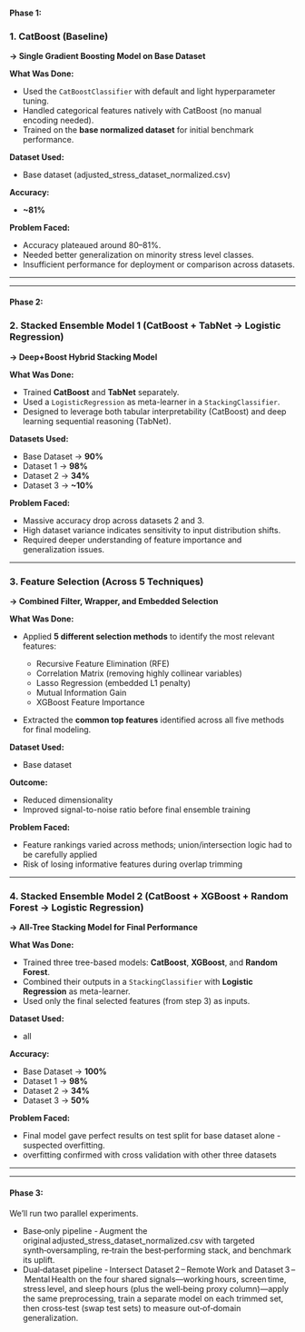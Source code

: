 #### Phase 1:

### 1. CatBoost (Baseline)

**→ Single Gradient Boosting Model on Base Dataset**

**What Was Done:**

* Used the `CatBoostClassifier` with default and light hyperparameter tuning.
* Handled categorical features natively with CatBoost (no manual encoding needed).
* Trained on the **base normalized dataset** for initial benchmark performance.

**Dataset Used:**

* Base dataset (adjusted\_stress\_dataset\_normalized.csv)

**Accuracy:**

* **\~81%**

**Problem Faced:**

* Accuracy plateaued around 80–81%.
* Needed better generalization on minority stress level classes.
* Insufficient performance for deployment or comparison across datasets.
---
---
#### Phase 2:

### 2. Stacked Ensemble Model 1 (CatBoost + TabNet → Logistic Regression)

**→ Deep+Boost Hybrid Stacking Model**

**What Was Done:**

* Trained **CatBoost** and **TabNet** separately.
* Used a `LogisticRegression` as meta-learner in a `StackingClassifier`.
* Designed to leverage both tabular interpretability (CatBoost) and deep learning sequential reasoning (TabNet).

**Datasets Used:**

* Base Dataset → **90%**
* Dataset 1 → **98%**
* Dataset 2 → **34%**
* Dataset 3 → **\~10%**

**Problem Faced:**

* Massive accuracy drop across datasets 2 and 3.
* High dataset variance indicates sensitivity to input distribution shifts.
* Required deeper understanding of feature importance and generalization issues.

---

### 3. Feature Selection (Across 5 Techniques)

**→ Combined Filter, Wrapper, and Embedded Selection**

**What Was Done:**

* Applied **5 different selection methods** to identify the most relevant features:

  * Recursive Feature Elimination (RFE)
  * Correlation Matrix (removing highly collinear variables)
  * Lasso Regression (embedded L1 penalty)
  * Mutual Information Gain
  * XGBoost Feature Importance
* Extracted the **common top features** identified across all five methods for final modeling.

**Dataset Used:**

* Base dataset

**Outcome:**

* Reduced dimensionality
* Improved signal-to-noise ratio before final ensemble training

**Problem Faced:**

* Feature rankings varied across methods; union/intersection logic had to be carefully applied
* Risk of losing informative features during overlap trimming

---

### 4. Stacked Ensemble Model 2 (CatBoost + XGBoost + Random Forest → Logistic Regression)

**→ All-Tree Stacking Model for Final Performance**

**What Was Done:**

* Trained three tree-based models: **CatBoost**, **XGBoost**, and **Random Forest**.
* Combined their outputs in a `StackingClassifier` with **Logistic Regression** as meta-learner.
* Used only the final selected features (from step 3) as inputs.

**Dataset Used:**

* all

**Accuracy:**

* Base Dataset → **100%**
* Dataset 1 → **98%**
* Dataset 2 → **34%**
* Dataset 3 → **50%**

**Problem Faced:**

* Final model gave perfect results on test split for base dataset alone - suspected overfitting.
* overfitting confirmed with cross validation with other three datasets

---
---

#### Phase 3:

We’ll run two parallel experiments. 
* Base‑only pipeline - Augment the original adjusted_stress_dataset_normalized.csv with targeted synth‑oversampling, re‑train the best‑performing stack, and benchmark its uplift. 
* Dual‑dataset pipeline - Intersect Dataset 2 – Remote Work and Dataset 3 – Mental Health on the four shared signals—working hours, screen time, stress level, and sleep hours (plus the well‑being proxy column)—apply the same preprocessing, train a separate model on each trimmed set, then cross‑test (swap test sets) to measure out‑of‑domain generalization.
